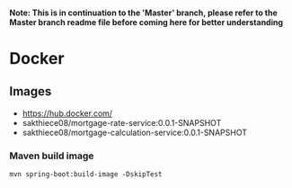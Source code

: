 #### Note: This is in continuation to the 'Master' branch, please refer to the Master branch readme file before coming here for better understanding

# Docker

## Images
- https://hub.docker.com/
- sakthiece08/mortgage-rate-service:0.0.1-SNAPSHOT
- sakthiece08/mortgage-calculation-service:0.0.1-SNAPSHOT

### Maven build image
```
mvn spring-boot:build-image -DskipTest
```

